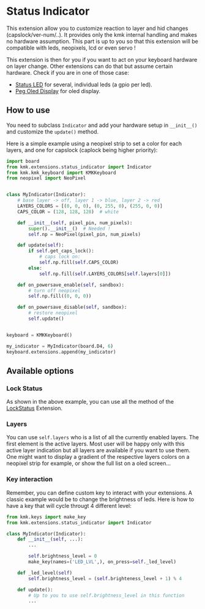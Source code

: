 # Status Indicator
This extension allow you to customize reaction to layer and hid changes (capslock/ver-num/..). It provides only the kmk internal handling and makes no hardware assumption. This part is up to you so that this extension will be compatible with leds, neopixels, lcd or even servo !

This extension is then for you if you want to act on your keyboard hardware on layer change. Other extensions can do that but assume certain hardware. Check if you are in one of those case:
- [Status LED](extension_statusled.md) for several, individual leds (a gpio per led).
- [Peg Oled Display](peg_oled_display.md) for oled display.

## How to use

You need to subclass `Indicator` and add your hardware setup in `__init__()` and customize the `update()` method.

Here is a simple example using a neopixel strip to set a color for each layers, and one for capslock (caplock being higher priority):

```python
import board
from kmk.extensions.status_indicator import Indicator
from kmk.kmk_keyboard import KMKKeyboard
from neopixel import NeoPixel


class MyIndicator(Indicator):
    # base layer -> off, layer 1 -> blue, layer 2 -> red
    LAYERS_COLORS = [(0, 0, 0), (0, 255, 0), (255, 0, 0)]
    CAPS_COLOR = (128, 128, 128)  # white

    def __init__(self, pixel_pin, num_pixels):
        super().__init__()  # Needed !
        self.np = NeoPixel(pixel_pin, num_pixels)

    def update(self):
        if self.get_caps_lock():
            # caps lock on:
            self.np.fill(self.CAPS_COLOR)
        else:
            self.np.fill(self.LAYERS_COLORS[self.layers[0]])

    def on_powersave_enable(self, sandbox):
        # turn off neopixel
        self.np.fill((0, 0, 0))

    def on_powersave_disable(self, sandbox):
        # restore neopixel
        self.update()


keyboard = KMKKeyboard()

my_indicator = MyIndicator(board.D4, 6)
keyboard.extensions.append(my_indicator)
```

## Available options

### Lock Status
As shown in the above example, you can use all the method of the [LockStatus](lock_status.md) Extension.

### Layers
You can use `self.layers` who is a list of all the currently enabled layers. The first element is the active layers. Most user will be happy only with this active layer indication but all layers are available if you want to use them. One might want to display a gradient of the respective layers colors on a neopixel strip for example, or show the full list on a oled screen...

### Key interaction
Remember, you can define custom key to interact with your extensions. A classic example would be to change the brightness of leds. Here is how to have a key that will cycle througt 4 different level:

```python
from kmk.keys import make_key
from kmk.extensions.status_indicator import Indicator

class MyIndicator(Indicator):
    def __init__(self, ...):
        ...

        self.brightness_level = 0
        make_key(names=('LED_LVL',), on_press=self._led_level)

    def _led_level(self)
        self.brightness_level = (self.brighteness_level + 1) % 4

    def update():
        # Up to you to use self.brightness_level in this function
        ...
```
